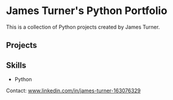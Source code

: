 # James Turner's Python Portfolio

This is a collection of Python projects created by James Turner.

## Projects


## Skills
- Python

Contact: www.linkedin.com/in/james-turner-163076329
